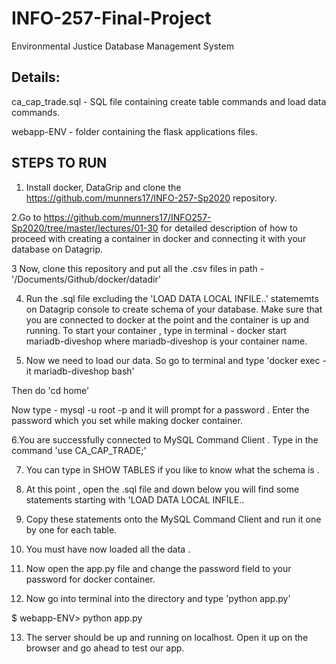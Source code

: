 # INFO-257-Final-Project
Environmental Justice Database Management System

## Details:
ca_cap_trade.sql -  SQL file containing create table commands and load data commands.

webapp-ENV - folder containing the flask applications files.

## STEPS TO RUN
1. Install docker, DataGrip and clone the https://github.com/munners17/INFO-257-Sp2020 repository.

2.Go to https://github.com/munners17/INFO257-Sp2020/tree/master/lectures/01-30 for detailed description of how to proceed with creating a container in docker and connecting it with your database on Datagrip.

3 Now, clone this repository and put all the .csv files in path - '/Documents/Github/docker/datadir'

4. Run the .sql file  excluding the 'LOAD DATA LOCAL INFILE..' statememts on Datagrip console to create schema of your database. Make sure that you are connected to docker at the point and the container is up and running. To start your container , type in terminal - docker start mariadb-diveshop where mariadb-diveshop is your container name.

5. Now we need to load our data. So go to terminal and type 'docker exec -it mariadb-diveshop bash'

  Then do 'cd home'
  
  Now type -  mysql -u root -p and it will prompt for a password . Enter the password which you set while making docker         container.
  
6.You are successfully connected to MySQL Command Client . Type in the command 'use CA_CAP_TRADE;'

7. You can type in SHOW TABLES if you like to know what the schema is .

8. At this point , open the .sql file and down below you will find some statements starting with 'LOAD DATA LOCAL INFILE..

9. Copy these statements onto the MySQL Command Client and run it one by one for each table.

10. You must have now loaded all the data .

11. Now open the app.py file and change the password field to your password for docker container.

12. Now go into terminal into the directory and type 'python app.py'

$ webapp-ENV> python app.py

13. The server should be up and running on localhost. Open it up on the browser and go ahead to test our app.
